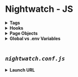# Nightwatch - JS 

<!-- <details>
    <summary><b>Template</b></summary>
    
</details> -->

<details>
    <summary><b>Tags</b></summary>

```js
describe('Your test suite', function() {
  this.tags = ['demo'];
  ...
});
```

```js
module.exports ={
    "@tags": ["login"],
    ...
}
```
</details>

<details>
    <summary><b>Hooks</b></summary>
    
```js
describe('.....', function() {
  before(browser => browser.url('https://...'));

  after(browser => browser.end());
});
```

```js
module.exports ={
    beforeEach: function (browser) {
        browser.navigateTo('https://...'));
    }

    afterEach: function (browser) {
        browser.end();
    }
}
```
</details>

<details>
    <summary><b>Page Objects</b></summary>

A simple page object:
```js
module.exports = {

    url: function () {
        return `${this.api.launch_url}/default.aspx`
    },
    
    elements: {
        logo: 'section .logo__icon',
        searchResults: '.mainline',
        searchBar: {
            selector: 'input[type=search]'
        },        
        submitButton: {
            selector: "//button[@type='submit']",
            locateStrategy: 'xpath'
        },
    }
}
```    
</details>

<details>
    <summary><b>Global vs .env Variables</b></summary>

<br>

> login(`browser.globals.`username, `browser.globals.`password)

> login(`process.env.`USERNAME, `process.env.`PASSWORD)

</details>

<br>

## *`nightwatch.conf.js`*

<details>
    <summary><b>Launch URL</b></summary>

* You can add `launch_url` to your config file:
    ```
    "test_settings" : {
        "default" : {
            launch_url: "https://sample.com",
    ```

    This will allow you to navigate to the url directly in your tests:
   
    ```
    module.exports = {
        'Valid login' : function(browser) {
            browser.url(browser.launch_url)
            browser.url(browser.launch_url + '/contact');
            ...
    ```

    But you can also specify `url` in page classes
    ```
    module.exports = {
        url: 'https://www.ukg.com/',
        
        elements: {
            ...
        }
    };
    ```
    Sample of usage:
    ```
    let homePage = browser.page.homePage();
    homePage.navigate()
    ```

    Another option is to use this code in page classes:

    ```
    url: function () {
        return `${this.api.launch_url}/default.aspx`
    },
    ```

    This will allow you to write `homePage.navigate()` instead of `browser.url(browser.launch_url)`
</details>

<br>




